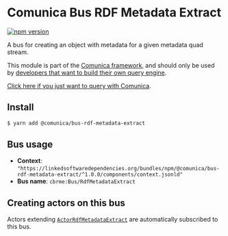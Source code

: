 # Comunica Bus RDF Metadata Extract

[![npm version](https://badge.fury.io/js/%40comunica%2Fbus-rdf-metadata-extract.svg)](https://www.npmjs.com/package/@comunica/bus-rdf-metadata-extract)

A bus for creating an object with metadata for a given metadata quad stream.

This module is part of the [Comunica framework](https://github.com/comunica/comunica),
and should only be used by [developers that want to build their own query engine](https://comunica.dev/docs/modify/).

[Click here if you just want to query with Comunica](https://comunica.dev/docs/query/).

## Install

```bash
$ yarn add @comunica/bus-rdf-metadata-extract
```

## Bus usage

* **Context**: `"https://linkedsoftwaredependencies.org/bundles/npm/@comunica/bus-rdf-metadata-extract/^1.0.0/components/context.jsonld"`
* **Bus name**: `cbrme:Bus/RdfMetadataExtract`

## Creating actors on this bus

Actors extending [`ActorRdfMetadataExtract`](https://comunica.github.io/comunica/classes/bus_rdf_metadata_extract.actorrdfmetadataextract.html) are automatically subscribed to this bus.

